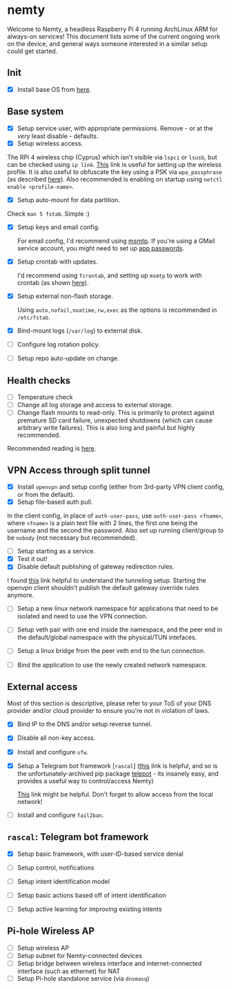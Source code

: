 # nemty
Welcome to Nemty, a headless Raspberry Pi 4 running ArchLinux ARM for always-on services! This document lists some of the current ongoing work on the device, and general ways someone interested in a similar setup could get started.

## Init

- [X] Install base OS from [here](https://archlinuxarm.org/platforms/armv6/raspberry-pi).

## Base system

- [X] Setup service user, with appropriate permissions. Remove - or at the _very_ least disable - defaults.
- [X] Setup wireless access.

The RPi 4 wireless chip (Cyprus) which isn't visible via `lspci` or `lsusb`, but can be checked using `ip link`. [This](https://raspberrypi.stackexchange.com/a/7992) link is useful for setting up the wireless profile. It is also useful to obfuscate the key using a PSK via `wpa_passphrase` (as described [here](https://wiki.archlinux.org/index.php/Netctl#Wireless)). Also recommended is enabling on startup using `netctl enable <profile-name>`.

- [X] Setup auto-mount for data partition.
 
 Check `man 5 fstab`. Simple :)
 
- [X] Setup keys and email config.

  For email config, I'd recommend using [msmtp](https://wiki.archlinux.org/index.php/Msmtp#Installing). If  you're using a GMail service account, you might need to set up [app passwords](https://support.google.com/accounts/answer/185833?hl=en).
- [X] Setup crontab with updates.

  I'd recommend using `fcrontab`, and setting up `msmtp` to work with crontab (as shown [here](https://websistent.com/msmtp-cron/)).
  
- [X] Setup external non-flash storage.

  Using `auto,nofail,noatime,rw,exec` as the options is recommended in `/etc/fstab`.
- [X] Bind-mount logs (`/var/log`) to external disk.
- [ ] Configure log rotation policy.
- [ ] Setup repo auto-update on change.

## Health checks
- [ ] Temperature check
- [ ] Change all log storage and access to external storage.
- [ ] Change flash mounts to read-only. This is primarily to protect against premature SD card failure, unexpected shutdowns (which can cause arbitrary write failures). This is also long and painful but highly recommended.

Recommended reading is [here](https://k3a.me/how-to-make-raspberrypi-truly-read-only-reliable-and-trouble-free/).

## VPN Access through split tunnel

- [X] Install `openvpn` and setup config (either from 3rd-party VPN client config, or from the default).
- [X] Setup file-based auth pull.

In the client config, in place of `auth-user-pass`, use `auth-user-pass <fname>`, where `<fname>` is a plain text file with 2 lines, the first one being the username and the second the password. Also set up running client/group to be `nobody` (not necessary but recommended).

- [ ] Setup starting as a service.
- [X] Test it out!
- [X] Disable default publishing of gateway redirection rules.

I found [this](https://superuser.com/questions/1292106/avoid-openvpn-client-to-act-as-default-gateway) link helpful to understand the tunneling setup. Starting the openvpn client shouldn't publish the default gateway override rules anymore.

- [ ] Setup a new linux network namespace for applications that need to be isolated and need to use the VPN connection.
- [ ] Setup veth pair with one end inside the namespace, and the peer end in the default/global namespace with the physical/TUN intefaces.
- [ ] Setup a linux bridge from the peer veth end to the tun connection.
- [ ] Bind the application to use the newly created network namespace.


## External access

Most of this section is descriptive, please refer to your ToS of your DNS provider and/or cloud provider to ensure you're not in violation of laws.

- [X] Bind IP to the DNS and/or setup reverse tunnel.
- [X] Disable all non-key access.
- [X] Install and configure `ufw`.
- [X] Setup a Telegram bot framework [`rascal`] ([this](https://core.telegram.org/bots/api) link is helpful, and so is the unfortunately-archived pip package [telepot](https://telepot.readthedocs.io/en/latest/) - its insanely easy, and provides a useful way to control/access Nemty)

  [This](https://www.raspberrypi.org/documentation/configuration/security.md) link might be helpful. Don't forget to allow access from the local network!
- [ ] Install and configure `fail2ban`.

## `rascal`: Telegram bot framework

- [X] Setup basic framework, with user-ID-based service denial
- [ ] Setup control, notifications

- [ ] Setup intent identification model
- [ ] Setup basic actions based off of intent identification
- [ ] Setup active learning for improving existing intents

## Pi-hole Wireless AP

- [ ] Setup wireless AP
- [ ] Setup subnet for Nemty-connected devices
- [ ] Setup bridge between wireless interface and internet-connected interface (such as ethernet) for NAT
- [ ] Setup Pi-hole standalone service (via `dnsmasq`)
